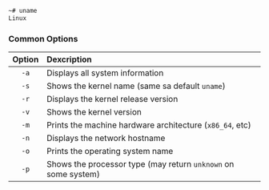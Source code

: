 

``` Bash
~# uname
Linux
```

### Common Options

| Option | Dexcription |
| :-: | :- |
| `-a` | Displays all system information |
| `-s` | Shows the kernel name (same sa default `uname`) |
| `-r` | Displays the kernel release version |
| `-v` | Shows the kernel version |
| `-m` | Prints the machine hardware architecture (`x86_64`, etc) |
| `-n` | Displays the network hostname |
| `-o` | Prints the operating system name |
| `-p` | Shows the processor type (may return `unknown` on some system) |
